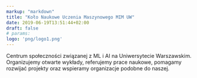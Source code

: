 ```yaml
---
markup: "markdown"
title: "Koło Naukowe Uczenia Maszynowego MIM UW"
date: 2019-06-19T13:51:44+02:00
draft: false
# params:
logo: 'png/logo1.png'
---
```

<!-- page content -->
<p>
    Centrum społeczności związanej z ML i AI na Uniwersytecie Warszawskim.
    <br>
    Organizujemy otwarte wykłady, referujemy prace naukowe, 
    pomagamy rozwijać projekty oraz wspieramy organizacje podobne do naszej.
</p>
